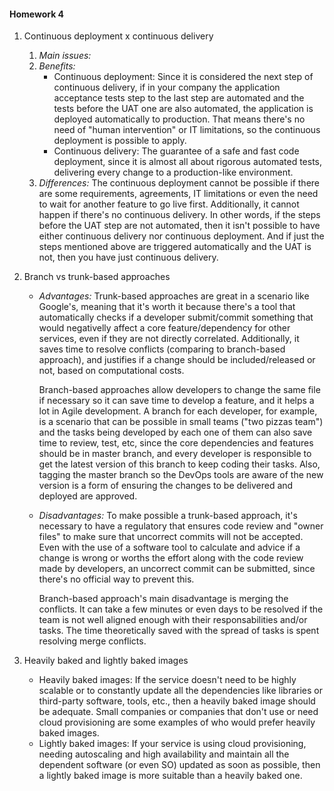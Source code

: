 #### Homework 4 ####

1. Continuous deployment x continuous delivery
    1. _Main issues:_ 
    2. _Benefits:_
        - Continuous deployment:  Since it is considered the next step of continuous delivery, if in your company the application acceptance tests step to the last step are automated and the tests before the UAT one are also automated, the application is deployed automatically to production. That means there's no need of "human intervention" or IT limitations, so the continuous deployment is possible to apply.
        - Continuous delivery: The guarantee of a safe and fast code deployment, since it is almost all about rigorous automated tests, delivering every change to a production-like environment. 
    3. _Differences:_ The continuous deployment cannot be possible if there are some requirements, agreements, IT limitations or even the need to wait for another feature to go live first. Additionally, it cannot happen if there's no continuous delivery. In other words, if the steps before the UAT step are not automated, then it isn't possible to have either continuous delivery nor continuous deployment. And if just the steps mentioned above are triggered automatically and the UAT is not, then you have just continuous delivery. 

2. Branch vs trunk-based approaches
    - _Advantages:_ Trunk-based approaches are great in a scenario like Google's, meaning that it's worth it because there's a tool that automatically checks if a developer submit/commit something that would negativelly affect a core feature/dependency for other services, even if they are not directly correlated. Additionally, it saves time to resolve conflicts (comparing to branch-based approach), and justifies if a change should be included/released or not, based on computational costs.

        Branch-based approaches allow developers to change the same file if necessary so it can save time to develop a feature, and it helps a lot in Agile development. A branch for each developer, for example, is a scenario that can be possible in small teams ("two pizzas team") and the tasks being developed by each one of them can also save time to review, test, etc, since the core dependencies and features should be in master branch, and every developer is responsible to get the latest version of this branch to keep coding their tasks. Also, tagging the master branch so the DevOps tools are aware of the new version is a form of ensuring the changes to be delivered and deployed are approved. 

    - _Disadvantages:_ To make possible a trunk-based approach, it's necessary to have a regulatory that ensures code review and "owner files" to make sure that uncorrect commits will not be accepted. Even with the use of a software tool to calculate and advice if a change is wrong or worths the effort along with the code review made by developers, an uncorrect commit can be submitted, since there's no official way to prevent this.

        Branch-based approach's main disadvantage is merging the conflicts. It can take a few minutes or even days to be resolved if the team is not well aligned enough with their responsabilities and/or tasks. The time theoretically saved with the spread of tasks is spent resolving merge conflicts.

3. Heavily baked and lightly baked images
    - Heavily baked images: If the service doesn't need to be highly scalable or to constantly update all the dependencies like libraries or third-party software, tools, etc., then a heavily baked image should be adequate. Small companies or companies that don't use or need cloud provisioning are some examples of who would prefer heavily baked images. 
    - Lightly baked images: If your service is using cloud provisioning, needing autoscaling and high availability and maintain all the dependent software (or even SO) updated as soon as possible, then a lightly baked image is more suitable than a heavily baked one. 